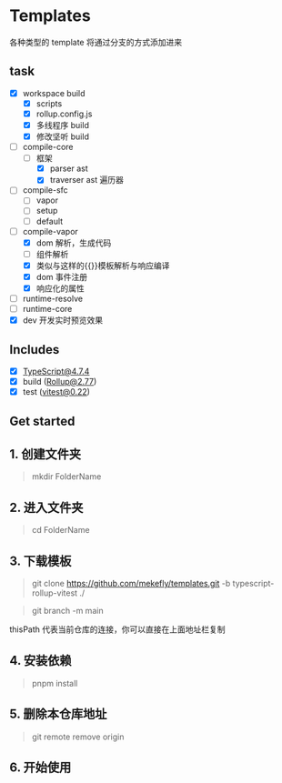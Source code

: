 # Templates

各种类型的 template 将通过分支的方式添加进来

## task

- [x] workspace build
  - [x] scripts
  - [x] rollup.config.js
  - [x] 多线程序 build
  - [x] 修改坚听 build
- [ ] compile-core
  - [ ] 框架
    - [x] parser ast
    - [x] traverser ast 遍历器
- [ ] compile-sfc
  - [ ] vapor
  - [ ] setup
  - [ ] default
- [ ] compile-vapor
  - [x] dom 解析，生成代码
  - [ ] 组件解析
  - [x] 类似与这样的{{}}模板解析与响应编译
  - [x] dom 事件注册
  - [x] 响应化的属性
- [ ] runtime-resolve
- [ ] runtime-core
- [x] dev 开发实时预览效果

## Includes

- [x] TypeScript@4.7.4
- [x] build (Rollup@2.77)
- [x] test (vitest@0.22)

## Get started

## 1. 创建文件夹

> mkdir FolderName

## 2. 进入文件夹

> cd FolderName

## 3. 下载模板

> git clone <https://github.com/mekefly/templates.git> -b typescript-rollup-vitest ./

> git branch -m main

thisPath 代表当前仓库的连接，你可以直接在上面地址栏复制

## 4. 安装依赖

> pnpm install

## 5. 删除本仓库地址

> git remote remove origin

## 6. 开始使用

